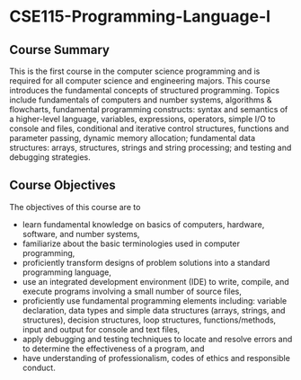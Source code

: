 # CSE115-Programming-Language-l

## Course Summary 
This is the first course in the computer science programming and is required for all computer science and engineering majors. This course introduces the fundamental concepts of structured programming. Topics include fundamentals of computers and number systems, algorithms & flowcharts, fundamental programming constructs: syntax and semantics of a higher-level language, variables, expressions, operators, simple I/O to console and files, conditional and iterative control structures, functions and parameter passing, dynamic memory allocation; fundamental data structures: arrays, structures, strings and string processing; and testing and debugging strategies.

## Course Objectives
The objectives of this course are to

* learn fundamental knowledge on basics of computers, hardware, software, and number systems,
* familiarize about the basic terminologies used in computer programming,
* proficiently transform designs of problem solutions into a standard programming language,
* use an integrated development environment (IDE) to write, compile, and execute programs involving a small number of source files,
* proficiently use fundamental programming elements including: variable declaration, data types and simple data structures (arrays, strings,     and structures), decision structures, loop structures, functions/methods, input and output for console and text files,
* apply debugging and testing techniques to locate and resolve errors and to determine the effectiveness of a program, and
* have understanding of professionalism, codes of ethics and responsible conduct.
